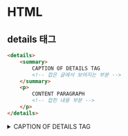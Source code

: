 # HTML

## details 태그
```html
<details>
    <summary>
        CAPTION OF DETAILS TAG
        <!-- 접은 글에서 보여지는 부분 -->
    </summary>
    <p>
        CONTENT PARAGRAPH
        <!-- 접힌 내용 부분 -->
    </p>
</details>
```
<details>
    <summary>
        CAPTION OF DETAILS TAG
        <!-- 접은 글에서 보여지는 부분 -->
    </summary>
    <p>
        CONTENT PARAGRAPH
        <!-- 접힌 내용 부분 -->
    </p>
</details>